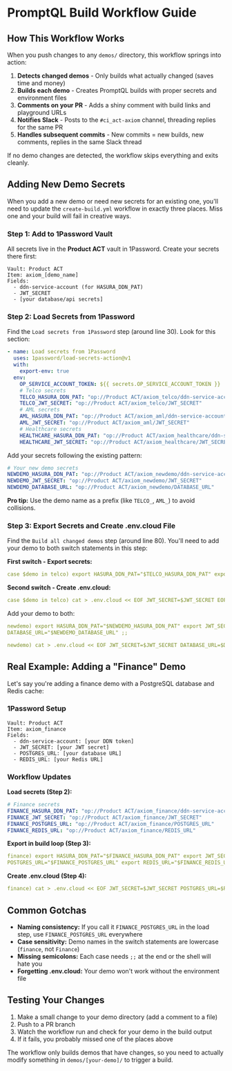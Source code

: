 # PromptQL Build Workflow Guide

## How This Workflow Works

When you push changes to any `demos/` directory, this workflow springs into action:

1. **Detects changed demos** - Only builds what actually changed (saves time and money)
2. **Builds each demo** - Creates PromptQL builds with proper secrets and environment files
3. **Comments on your PR** - Adds a shiny comment with build links and playground URLs
4. **Notifies Slack** - Posts to the `#ci_act-axiom` channel, threading replies for the same PR
5. **Handles subsequent commits** - New commits = new builds, new comments, replies in the same Slack thread

If no demo changes are detected, the workflow skips everything and exits cleanly.

## Adding New Demo Secrets

When you add a new demo or need new secrets for an existing one, you'll need to update the `create-build.yml` workflow
in exactly three places. Miss one and your build will fail in creative ways.

### Step 1: Add to 1Password Vault

All secrets live in the **Product ACT** vault in 1Password. Create your secrets there first:

```
Vault: Product ACT
Item: axiom_[demo_name]
Fields:
  - ddn-service-account (for HASURA_DDN_PAT)
  - JWT_SECRET
  - [your database/api secrets]
```

### Step 2: Load Secrets from 1Password

Find the `Load secrets from 1Password` step (around line 30). Look for this section:

```yaml
- name: Load secrets from 1Password
  uses: 1password/load-secrets-action@v1
  with:
    export-env: true
  env:
    OP_SERVICE_ACCOUNT_TOKEN: ${{ secrets.OP_SERVICE_ACCOUNT_TOKEN }}
    # Telco secrets
    TELCO_HASURA_DDN_PAT: "op://Product ACT/axiom_telco/ddn-service-account"
    TELCO_JWT_SECRET: "op://Product ACT/axiom_telco/JWT_SECRET"
    # AML secrets
    AML_HASURA_DDN_PAT: "op://Product ACT/axiom_aml/ddn-service-account"
    AML_JWT_SECRET: "op://Product ACT/axiom_aml/JWT_SECRET"
    # Healthcare secrets
    HEALTHCARE_HASURA_DDN_PAT: "op://Product ACT/axiom_healthcare/ddn-service-account"
    HEALTHCARE_JWT_SECRET: "op://Product ACT/axiom_healthcare/JWT_SECRET"
```

Add your secrets following the existing pattern:

```yaml
# Your new demo secrets
NEWDEMO_HASURA_DDN_PAT: "op://Product ACT/axiom_newdemo/ddn-service-account"
NEWDEMO_JWT_SECRET: "op://Product ACT/axiom_newdemo/JWT_SECRET"
NEWDEMO_DATABASE_URL: "op://Product ACT/axiom_newdemo/DATABASE_URL"
```

**Pro tip:** Use the demo name as a prefix (like `TELCO_`, `AML_`) to avoid collisions.

### Step 3: Export Secrets and Create .env.cloud File

Find the `Build all changed demos` step (around line 80). You'll need to add your demo to both switch statements in this
step:

**First switch - Export secrets:**

```yaml
case $demo in telco) export HASURA_DDN_PAT="$TELCO_HASURA_DDN_PAT" export JWT_SECRET="$TELCO_JWT_SECRET" ;;
```

**Second switch - Create .env.cloud:**

```yaml
case $demo in telco) cat > .env.cloud << EOF JWT_SECRET=$JWT_SECRET EOF ;;
```

Add your demo to both:

```yaml
newdemo) export HASURA_DDN_PAT="$NEWDEMO_HASURA_DDN_PAT" export JWT_SECRET="$NEWDEMO_JWT_SECRET" export
DATABASE_URL="$NEWDEMO_DATABASE_URL" ;;
```

```yaml
newdemo) cat > .env.cloud << EOF JWT_SECRET=$JWT_SECRET DATABASE_URL=$DATABASE_URL EOF ;;
```

## Real Example: Adding a "Finance" Demo

Let's say you're adding a finance demo with a PostgreSQL database and Redis cache:

### 1Password Setup

```
Vault: Product ACT
Item: axiom_finance
Fields:
  - ddn-service-account: [your DDN token]
  - JWT_SECRET: [your JWT secret]
  - POSTGRES_URL: [your database URL]
  - REDIS_URL: [your Redis URL]
```

### Workflow Updates

**Load secrets (Step 2):**

```yaml
# Finance secrets
FINANCE_HASURA_DDN_PAT: "op://Product ACT/axiom_finance/ddn-service-account"
FINANCE_JWT_SECRET: "op://Product ACT/axiom_finance/JWT_SECRET"
FINANCE_POSTGRES_URL: "op://Product ACT/axiom_finance/POSTGRES_URL"
FINANCE_REDIS_URL: "op://Product ACT/axiom_finance/REDIS_URL"
```

**Export in build loop (Step 3):**

```yaml
finance) export HASURA_DDN_PAT="$FINANCE_HASURA_DDN_PAT" export JWT_SECRET="$FINANCE_JWT_SECRET" export
POSTGRES_URL="$FINANCE_POSTGRES_URL" export REDIS_URL="$FINANCE_REDIS_URL" ;;
```

**Create .env.cloud (Step 4):**

```yaml
finance) cat > .env.cloud << EOF JWT_SECRET=$JWT_SECRET POSTGRES_URL=$POSTGRES_URL REDIS_URL=$REDIS_URL EOF ;;
```

## Common Gotchas

- **Naming consistency:** If you call it `FINANCE_POSTGRES_URL` in the load step, use `FINANCE_POSTGRES_URL` everywhere
- **Case sensitivity:** Demo names in the switch statements are lowercase (`finance`, not `Finance`)
- **Missing semicolons:** Each case needs `;;` at the end or the shell will hate you
- **Forgetting .env.cloud:** Your demo won't work without the environment file

## Testing Your Changes

1. Make a small change to your demo directory (add a comment to a file)
2. Push to a PR branch
3. Watch the workflow run and check for your demo in the build output
4. If it fails, you probably missed one of the places above

The workflow only builds demos that have changes, so you need to actually modify something in `demos/[your-demo]/` to
trigger a build.
